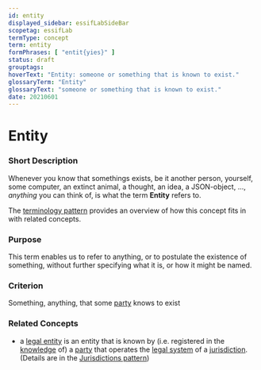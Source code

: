 ```yaml
---
id: entity
displayed_sidebar: essifLabSideBar
scopetag: essifLab
termType: concept
term: entity
formPhrases: [ "entit{yies}" ]
status: draft
grouptags:
hoverText: "Entity: someone or something that is known to exist."
glossaryTerm: "Entity"
glossaryText: "someone or something that is known to exist."
date: 20210601
---
```


# Entity

### Short Description

Whenever you know that somethings exists, be it another person, yourself, some computer, an extinct animal, a thought, an idea, a JSON-object, ..., _anything_ you can think of, is what the term **Entity** refers to.

The [terminology pattern](pattern-terminology@) provides an overview of how this concept fits in with related concepts.

### Purpose

This term enables us to refer to anything, or to postulate the existence of something, without further specifying what it is, or how it might be named.

### Criterion

Something, anything, that some [party](@) knows to exist

### Related Concepts

- a [legal entity](@) is an entity that is known by (i.e. registered in the [knowledge](@) of) a [party](@) that operates the [legal system](@) of a [jurisdiction](@). (Details are in the [Jurisdictions pattern](pattern-jurisdiction@))
